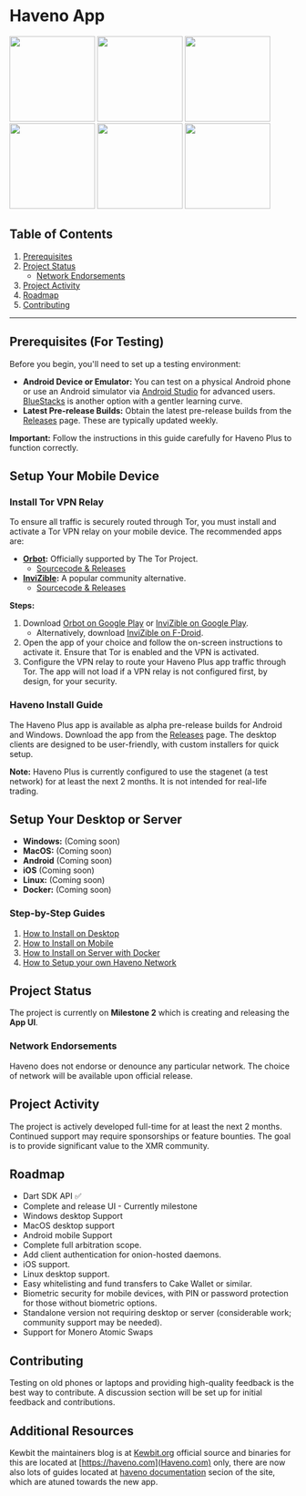 # Haveno App

<img src="https://i.ibb.co/J7J9qV4/Screenshot-20240817-203316.jpg" width=150 /> <img src="https://i.ibb.co/Btt17Vg/Screenshot-20240817-203341.jpg" width=150 /> <img src="https://i.ibb.co/1L09NT6/Screenshot-20240817-203431.jpg" width=150 /> <img src="https://i.ibb.co/QDPyJp9/Screenshot-20240817-203535.jpg" width=150 /> <img src="https://i.ibb.co/L011YGW/Screenshot-20240817-203150.jpg" width=150 /> <img src="https://i.ibb.co/64YQR1S/Screenshot-20240817-204709.jpg" width=150 />

## Table of Contents
1. [Prerequisites](#prerequisites)
4. [Project Status](#project-status)
   - [Network Endorsements](#network-endorsements)
6. [Project Activity](#project-activity)
7. [Roadmap](#roadmap)
8. [Contributing](#contributing)

---

## Prerequisites (For Testing)

Before you begin, you'll need to set up a testing environment:

- **Android Device or Emulator:** You can test on a physical Android phone or use an Android simulator via [Android Studio](https://studio.android.com) for advanced users. [BlueStacks](https://www.bluestacks.com/download.html) is another option with a gentler learning curve.
- **Latest Pre-release Builds:** Obtain the latest pre-release builds from the [Releases](https://github.com/KewbitXMR/haveno-app/releases) page. These are typically updated weekly.

**Important:** Follow the instructions in this guide carefully for Haveno Plus to function correctly.

## Setup Your Mobile Device

### Install Tor VPN Relay

To ensure all traffic is securely routed through Tor, you must install and activate a Tor VPN relay on your mobile device. The recommended apps are:

- **[Orbot](https://play.google.com/store/apps/details?id=org.torproject.android):** Officially supported by The Tor Project.
  - [Sourcecode & Releases](https://github.com/guardianproject/orbot/releases/tag/17.3.2-RC-1-tor-0.4.8.12)
- **[InviZible](https://play.google.com/store/apps/details?id=pan.alexander.tordnscrypt.gp):** A popular community alternative.
  - [Sourcecode & Releases](https://github.com/Gedsh/InviZible/releases/tag/v2.3.0-beta)

**Steps:**
1. Download [Orbot on Google Play](https://play.google.com/store/apps/details?id=org.torproject.android) or [InviZible on Google Play](https://play.google.com/store/apps/details?id=pan.alexander.tordnscrypt.gp).
   - Alternatively, download [InviZible on F-Droid](https://f-droid.org/packages/pan.alexander.tordnscrypt.stable/).
2. Open the app of your choice and follow the on-screen instructions to activate it. Ensure that Tor is enabled and the VPN is activated.
3. Configure the VPN relay to route your Haveno Plus app traffic through Tor. The app will not load if a VPN relay is not configured first, by design, for your security.

### Haveno Install Guide

The Haveno Plus app is available as alpha pre-release builds for Android and Windows. Download the app from the [Releases](https://github.com/KewbitXMR/haveno-app/releases) page. The desktop clients are designed to be user-friendly, with custom installers for quick setup.

**Note:** Haveno Plus is currently configured to use the stagenet (a test network) for at least the next 2 months. It is not intended for real-life trading.

## Setup Your Desktop or Server

- **Windows:** (Coming soon)
- **MacOS:** (Coming soon)
- **Android** (Coming soon)
- **iOS** (Coming soon)
- **Linux:** (Coming soon)
- **Docker:** (Coming soon)


### Step-by-Step Guides
1. [How to Install on Desktop](https://haveno.com/documentation/installing-haveno-on-desktop/)
2. [How to Install on Mobile](https://haveno.com/documentation/install-haveno-on-a-mobile-device/)
3. [How to Install on Server with Docker](https://haveno.com/documentation/installing-the-haveno-daemon-with-docker-securely/)
4. [How to Setup your own Haveno Network](https://haveno.com/documentation/setup-a-custom-haveno-network-seednode-with-docker/)


## Project Status

The project is currently on **Milestone 2** which is creating and releasing the **App UI**.

### Network Endorsements

Haveno does not endorse or denounce any particular network. The choice of network will be available upon official release.

## Project Activity

The project is actively developed full-time for at least the next 2 months. Continued support may require sponsorships or feature bounties. The goal is to provide significant value to the XMR community.

## Roadmap

- Dart SDK API ✅
- Complete and release UI - Currently milestone 
- Windows desktop Support 
- MacOS desktop support 
- Android mobile Support 
- Complete full arbitration scope.
- Add client authentication for onion-hosted daemons.
- iOS support. 
- Linux desktop support.
- Easy whitelisting and fund transfers to Cake Wallet or similar.
- Biometric security for mobile devices, with PIN or password protection for those without biometric options.
- Standalone version not requiring desktop or server (considerable work; community support may be needed).
- Support for Monero Atomic Swaps

## Contributing

Testing on old phones or laptops and providing high-quality feedback is the best way to contribute. A discussion section will be set up for initial feedback and contributions.

## Additional Resources
Kewbit the maintainers blog is at [Kewbit.org](https://kewbit.org/) official source and binaries for this are located at [https://haveno.com](Haveno.com) only, there are now also lots of guides located at [haveno documentation](https://haveno.com/documentation/) secion of the site, which are atuned towards the new app.
